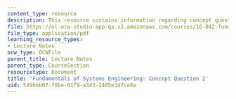 ```yaml
---
content_type: resource
description: This resource contains information regarding concept question 2.
file: https://ol-ocw-studio-app-qa.s3.amazonaws.com/courses/16-842-fundamentals-of-systems-engineering-fall-2015/549bbb07f8be01f9a3432405e347ce0a_MIT16_842F15_Question2.pdf
file_type: application/pdf
learning_resource_types:
- Lecture Notes
ocw_type: OCWFile
parent_title: Lecture Notes
parent_type: CourseSection
resourcetype: Document
title: 'Fundamentals of Systems Engineering: Concept Question 2'
uid: 549bbb07-f8be-01f9-a343-2405e347ce0a
---
```


